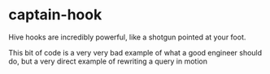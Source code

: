 # captain-hook

Hive hooks are incredibly powerful, like a shotgun pointed at your foot.

This bit of code is a very very bad example of what a good engineer should do, but a very direct example of rewriting a query in motion
